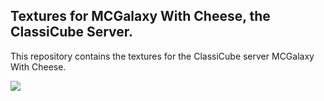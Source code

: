 ## Textures for MCGalaxy With Cheese, the ClassiCube Server.
This repository contains the textures for the ClassiCube server MCGalaxy With Cheese.

<img src="https://files.evanzap.com/buttons/cheese.png">
